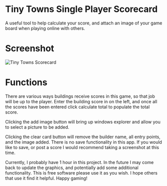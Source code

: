 # Tiny Towns Single Player Scorecard
A useful tool to help calculate your score, and attach an image of your game board when playing online with others.

# Screenshot
![Tiny Towns Scorecard](https://user-images.githubusercontent.com/5044342/200069793-55c57bd4-11bf-4a05-a49e-bc3d5c932d3d.png)

# Functions
There are various ways buildings receive scores in this game, so that job will be up to the player. Enter the building score in on the left, and once all the scores have been entered click calculate total to populate the total score.

Clicking the add image button will bring up windows explorer and allow you to select a picture to be added.

Clicking the clear card button will remove the builder name, all entry points, and the image added. There is no save functionality in this app. If you would like to save, or post a score I would recommend taking a screenshot at this time.

Currently, I probably have 1 hour in this project. In the future I may come back to update the graphics, and potentially add some additional functionality. This is free software please use it as you wish. I hope others that use it find it helpful. Happy gaming!
